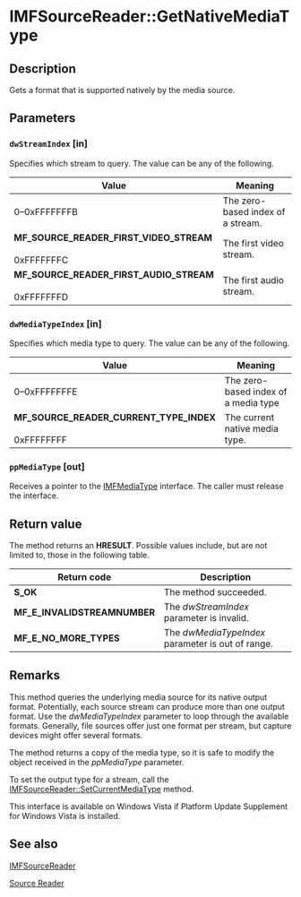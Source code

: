 # IMFSourceReader::GetNativeMediaType

## Description

Gets a format that is supported natively by the media source.

## Parameters

### `dwStreamIndex` [in]

Specifies which stream to query. The value can be any of the following.

| Value | Meaning |
| --- | --- |
| 0–0xFFFFFFFB | The zero-based index of a stream. |
| ****MF_SOURCE_READER_FIRST_VIDEO_STREAM****<br><br>0xFFFFFFFC | The first video stream. |
| ****MF_SOURCE_READER_FIRST_AUDIO_STREAM****<br><br>0xFFFFFFFD | The first audio stream. |

### `dwMediaTypeIndex` [in]

Specifies which media type to query. The value can be any of the following.

| Value | Meaning |
| --- | --- |
| 0–0xFFFFFFFE | The zero-based index of a media type |
| ****MF_SOURCE_READER_CURRENT_TYPE_INDEX****<br><br>0xFFFFFFFF | The current native media type. |

### `ppMediaType` [out]

Receives a pointer to the [IMFMediaType](https://learn.microsoft.com/windows/desktop/api/mfobjects/nn-mfobjects-imfmediatype) interface. The caller must release the interface.

## Return value

The method returns an **HRESULT**. Possible values include, but are not limited to, those in the following table.

| Return code | Description |
| --- | --- |
| ****S_OK**** | The method succeeded. |
| ****MF_E_INVALIDSTREAMNUMBER**** | The *dwStreamIndex* parameter is invalid. |
| ****MF_E_NO_MORE_TYPES**** | The *dwMediaTypeIndex* parameter is out of range. |

## Remarks

This method queries the underlying media source for its native output format. Potentially, each source stream can produce more than one output format. Use the *dwMediaTypeIndex* parameter to loop through the available formats. Generally, file sources offer just one format per stream, but capture devices might offer several formats.

 The method returns a copy of the media type, so it is safe to modify the object received in the  *ppMediaType* parameter.

To set the output type for a stream, call the [IMFSourceReader::SetCurrentMediaType](https://learn.microsoft.com/windows/desktop/api/mfreadwrite/nf-mfreadwrite-imfsourcereader-setcurrentmediatype) method.

This interface is available on Windows Vista if Platform Update Supplement for Windows Vista is installed.

## See also

[IMFSourceReader](https://learn.microsoft.com/windows/desktop/api/mfreadwrite/nn-mfreadwrite-imfsourcereader)

[Source Reader](https://learn.microsoft.com/windows/desktop/medfound/source-reader)